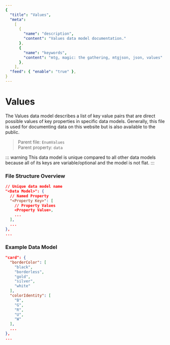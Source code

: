```yaml
---
{
  "title": "Values",
  "meta":
    [
      {
        "name": "description",
        "content": "Values data model documentation."
      },
      {
        "name": "keywords",
        "content": "mtg, magic: the gathering, mtgjson, json, values"
      },
    ],
  "feed": { "enable": "true" },
}
---
```


# Values

The Values data model describes a list of key value pairs that are direct possible values of key properties in specific data models. Generally, this file is used for documenting data on this website but is also available to the public.

> Parent file: `EnumValues`  
> Parent property: `data`

::: warning
This data model is unique compared to all other data models because all of its keys are variable/optional and the model is not flat.
:::

### File Structure Overview

```json
// Unique data model name
"<Data Model>": {
  // Named Property
  "<Property Key>": [
    // Property Values
    <Property Value>,
    ...
  ],
  ...
},
...
```

### Example Data Model

```json
"card": {
  "borderColor": [
    "black",
    "borderless",
    "gold",
    "silver",
    "white"
  ],
  "colorIdentity": [
    "B",
    "G",
    "R",
    "U",
    "W"
  ],
  ...
},
...
```

